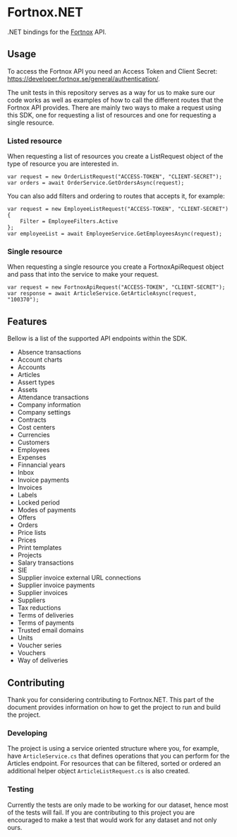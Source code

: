 # Fortnox.NET
.NET bindings for the <a href="https://developer.fortnox.se/documentation/">Fortnox</a> API.
 
## Usage
To access the Fortnox API you need an Access Token and Client Secret: <a href="https://developer.fortnox.se/general/authentication/">https://developer.fortnox.se/general/authentication/</a>.
 
The unit tests in this repository serves as a way for us to make sure our code works as well as examples of how to call the different routes that the Fortnox API provides. There are mainly two ways to make a request using this SDK, one for requesting a list of resources and one for requesting a single resource.
 
### Listed resource
When requesting a list of resources you create a ListRequest object of the type of resource you are interested in.
 
```CSharp
var request = new OrderListRequest("ACCESS-TOKEN", "CLIENT-SECRET");
var orders = await OrderService.GetOrdersAsync(request);
```
 
You can also add filters and ordering to routes that accepts it, for example:
 
```CSharp
var request = new EmployeeListRequest("ACCESS-TOKEN", "CLIENT-SECRET")
{
    Filter = EmployeeFilters.Active
};
var employeeList = await EmployeeService.GetEmployeesAsync(request);
```
 
### Single resource
When requesting a single resource you create a FortnoxApiRequest object and pass that into the service to make your request.
 
```CSharp
var request = new FortnoxApiRequest("ACCESS-TOKEN", "CLIENT-SECRET");
var response = await ArticleService.GetArticleAsync(request, "100370");
```
 
## Features
Bellow is a list of the supported API endpoints within the SDK.
 
* Absence transactions
* Account charts
* Accounts
* Articles
* Assert types
* Assets
* Attendance transactions
* Company information
* Company settings
* Contracts
* Cost centers
* Currencies
* Customers
* Employees
* Expenses
* Finnancial years
* Inbox
* Invoice payments
* Invoices
* Labels
* Locked period
* Modes of payments
* Offers
* Orders
* Price lists
* Prices
* Print templates
* Projects
* Salary transactions
* SIE
* Supplier invoice external URL connections
* Supplier invoice payments
* Supplier invoices
* Suppliers
* Tax reductions
* Terms of deliveries
* Terms of payments
* Trusted email domains
* Units
* Voucher series
* Vouchers
* Way of deliveries
 
## Contributing
Thank you for considering contributing to Fortnox.NET. This part of the document provides information on how to get the project to run and build the project. 

### Developing
The project is using a service oriented structure where you, for example, have `ArticleService.cs` that defines operations that you can perform for the Articles endpoint. For resources that can be filtered, sorted or ordered an additional helper object `ArticleListRequest.cs` is also created.
 
### Testing
Currently the tests are only made to be working for our dataset, hence most of the tests will fail. If you are contributing to this project you are encouraged to make a test that would work for any dataset and not only ours.
